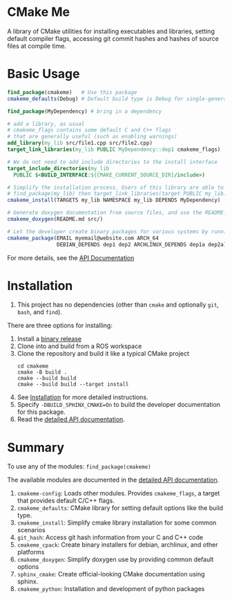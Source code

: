 # CMake Me
A library of CMake utilities for installing executables and libraries,
setting default compiler flags, accessing git commit hashes and
hashes of source files at compile time.  

# Basic Usage
```cmake
find_package(cmakeme)   # Use this package
cmakeme_defaults(Debug) # Default build type is Debug for single-generator builds

find_package(MyDependency) # bring in a dependency

# add a library, as usual 
# cmakeme_flags contains some default C and C++ flags
# that are generally useful (such as enabling warnings)
add_library(my_lib src/file1.cpp src/file2.cpp)
target_link_libraries(my_lib PUBLIC MyDependency::dep1 cmakeme_flags)

# We do not need to add include directories to the install interface
target_include_directories(my_lib
  PUBLIC $<BUILD_INTERFACE:${CMAKE_CURRENT_SOURCE_DIR}/include>)

# Simplify the installation process. Users of this library are able to
# find_package(my_lib) then target_link_libraries(target PUBLIC my_lib::my_lib)
cmakeme_install(TARGETS my_lib NAMESPACE my_lib DEPENDS MyDependency)

# Generate doxygen documentation from source files, and use the README.md as the first page
cmakeme_doxygen(README.md src/)

# Let the developer create binary packages for various systems by running `make package`
cmakeme_package(EMAIL myemail@website.com ARCH_64
                DEBIAN_DEPENDS dep1 dep2 ARCHLINUX_DEPENDS dep1a dep2a)
```
For more details, see the [API Documentation](https://omnid.github.io/cmakeme)    
# Installation
1. This project has no dependencies (other than `cmake` and optionally `git`, `bash`, and `find`).

There are three options for installing:
1. Install a [binary release](https://github.com/omnid/cmakeme/releases)
2. Clone into and build from a ROS workspace 
3. Clone the repository and build it like a typical CMake project
   ```
   cd cmakeme
   cmake -B build .
   cmake --build build
   cmake --build build --target install
   ```
4. See [Installation](https://github.com/omnid/omnid_docs/blob/master/Installation.md) for more detailed instructions.
5. Specify `-DBUILD_SPHINX_CMAKE=On` to build the developer documentation for this package.
6. Read the [detailed API documentation](https://omnid.github.io/cmakeme).    

# Summary
To use any of the modules:
`find_package(cmakeme)`

The available modules are documented in the [detailed API documentation](https://omnid.github.io/cmakeme).
1. `cmakeme-config`: Loads other modules. Provides `cmakeme_flags`, a target that provides default C/C++ flags.
2. `cmakeme_defaults`: CMake library for setting default options like the build type.
3. `cmakeme_install`: Simplify cmake library installation for some common scenarios
4. `git_hash`: Access git hash information from your C and C++ code
5. `cmakeme_cpack`: Create binary installers for debian, archlinux, and other platforms
6. `cmakeme_doxygen`: Simplify doxygen use by providing common default options
7. `sphinx_cmake`: Create official-looking CMake documentation using sphinx.
8. `cmakeme_python`: Installation and development of python packages
